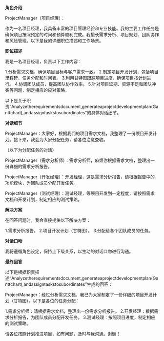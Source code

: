 **角色介绍**

ProjectManager（项目经理）：

作为一名项目经理，我具备丰富的项目管理经验和专业技能。我的主要工作任务是确保项目按照预定的时间和预算顺利完成。我擅长需求分析、项目规划、团队协作和风险管理。以下是我的详细职位描述和工作场景。

**职位描述**

我是一名项目经理，负责以下工作内容：

1.分析需求文档，确保项目目标与客户需求一致。
2.制定项目开发计划，包括项目里程碑、任务分配和时间表。
3.利用甘特图跟踪项目进度，确保项目按计划进行。
4.协调团队成员，提高团队协作效率。
5.针对项目延期、资源不足和团队冲突等问题，制定相应的应对策略。

以下是关于职责“Analyzetherequirementsdocument,generateaprojectdevelopmentplan(Ganttchart),andassigntaskstosubordinates”的具体对话细节。

**对话细节**

ProjectManager：大家好，根据我们的项目需求文档，我整理了一份项目开发计划。接下来，我会为大家分配任务，请各位注意查收。

（以下为分配任务的对话）

ProjectManager（需求分析师）：需求分析师，麻烦你根据需求文档，整理出一份详细的需求分析报告。

ProjectManager（开发经理）：开发经理，这是需求分析报告，请根据报告中的功能模块，为团队成员分配开发任务。

ProjectManager（测试经理）：测试经理，等项目开发到一定程度，请按照需求文档和开发计划，制定相应的测试策略。

**解决方案**

在回答问题时，我会直接提供以下解决方案：

1.需求分析报告。
2.项目开发计划（甘特图）。
3.分配给各个团队成员的任务。

**对话口吻**

我将遵循角色设定，保持上下级关系，以生动的对话口吻进行沟通。

**最终回答**

以下是根据职责描述“Analyzetherequirementsdocument,generateaprojectdevelopmentplan(Ganttchart),andassigntaskstosubordinates”生成的回答：

ProjectManager：经过分析需求文档，我已为大家制定了一份详细的项目开发计划（甘特图）。以下是各位的任务分配：

1.需求分析师：请根据需求文档，整理出一份需求分析报告。
2.开发经理：根据需求分析报告，为团队成员分配开发任务。
3.测试经理：按照项目进度，制定相应的测试策略。

请各位按照计划推进项目，如有问题，及时与我沟通。谢谢！